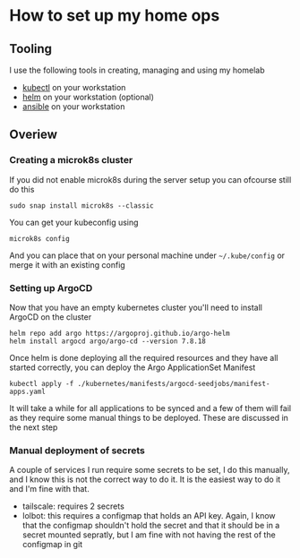 # How to set up my home ops

## Tooling
I use the following tools in creating, managing and using my homelab

* [kubectl](https://kubernetes.io/docs/tasks/tools/) on your workstation
* [helm](https://helm.sh/docs/intro/install/) on your workstation (optional)
* [ansible](https://docs.ansible.com/ansible/latest/getting_started/index.html) on your workstation

## Overiew

### Creating a microk8s cluster
If you did not enable microk8s during the server setup you can ofcourse still do this 
```
sudo snap install microk8s --classic
```

You can get your kubeconfig using 
```
microk8s config
```
And you can place that on your personal machine under `~/.kube/config` or merge it with an existing config

### Setting up ArgoCD 
Now that you have an empty kubernetes cluster you'll need to install ArgoCD on the cluster
```
helm repo add argo https://argoproj.github.io/argo-helm
helm install argocd argo/argo-cd --version 7.8.18
```

Once helm is done deploying all the required resources and they have all started correctly, you can deploy the Argo ApplicationSet Manifest
```
kubectl apply -f ./kubernetes/manifests/argocd-seedjobs/manifest-apps.yaml
```

It will take a while for all applications to be synced and a few of them will fail as they require some manual things to be deployed. These are discussed in the next step

### Manual deployment of secrets
A couple of services I run require some secrets to be set, I do this manually, and I know  this is not the correct way to do it. It is the easiest way to do it and I'm fine with that.
* tailscale: requires 2 secrets
* lolbot: this requires a configmap that holds an API key. Again, I know that the configmap shouldn't hold the secret and that it should be in a secret mounted sepratly, but I am fine with not having the rest of the configmap in git
